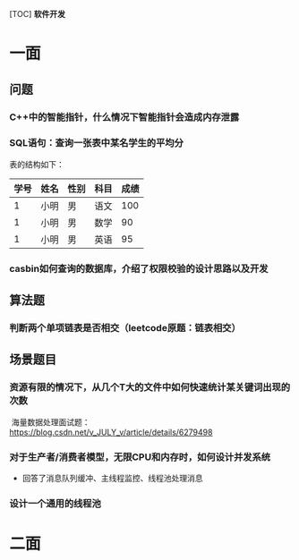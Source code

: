 [TOC]
**软件开发**

# 一面

## 问题

### C++中的智能指针，什么情况下智能指针会造成内存泄露

### SQL语句：查询一张表中某名学生的平均分

表的结构如下：

| 学号 | 姓名 | 性别 | 科目 | 成绩 |
| ---- | ---- | ---- | ---- | ---- |
| 1    | 小明 | 男   | 语文 | 100  |
| 1    | 小明 | 男   | 数学 | 90   |
| 1    | 小明 | 男   | 英语 | 95   |

### casbin如何查询的数据库，介绍了权限校验的设计思路以及开发

## 算法题

### 判断两个单项链表是否相交（leetcode原题：链表相交）

## 场景题目

### 资源有限的情况下，从几个T大的文件中如何快速统计某关键词出现的次数

​		海量数据处理面试题：https://blog.csdn.net/v_JULY_v/article/details/6279498

### 对于生产者/消费者模型，无限CPU和内存时，如何设计并发系统

* 回答了消息队列缓冲、主线程监控、线程池处理消息

### 设计一个通用的线程池



# 二面

